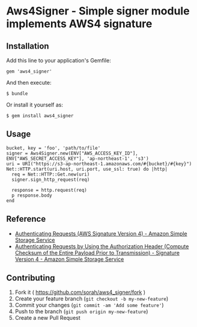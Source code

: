 # Aws4Signer - Simple signer module implements AWS4 signature

## Installation

Add this line to your application's Gemfile:

    gem 'aws4_signer'

And then execute:

    $ bundle

Or install it yourself as:

    $ gem install aws4_signer

## Usage

```
bucket, key = 'foo', 'path/to/file'
signer = Aws4Signer.new(ENV["AWS_ACCESS_KEY_ID"], ENV["AWS_SECRET_ACCESS_KEY"], 'ap-northeast-1', 's3')
uri = URI("https://s3-ap-northeast-1.amazonaws.com/#{bucket}/#{key}")
Net::HTTP.start(uri.host, uri.port, use_ssl: true) do |http| 
  req = Net::HTTP::Get.new(uri)
  signer.sign_http_request(req)

  response = http.request(req)
  p response.body
end
```

## Reference

- [Authenticating Requests (AWS Signature Version 4) - Amazon Simple Storage Service](http://docs.aws.amazon.com/AmazonS3/latest/API/sig-v4-authenticating-requests.html)
- [Authenticating Requests by Using the Authorization Header (Compute Checksum of the Entire Payload Prior to Transmission) - Signature Version 4 - Amazon Simple Storage Service](http://docs.aws.amazon.com/AmazonS3/latest/API/sig-v4-header-based-auth.html)

## Contributing

1. Fork it ( https://github.com/sorah/aws4_signer/fork )
2. Create your feature branch (`git checkout -b my-new-feature`)
3. Commit your changes (`git commit -am 'Add some feature'`)
4. Push to the branch (`git push origin my-new-feature`)
5. Create a new Pull Request
